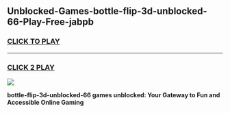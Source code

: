 
## Unblocked-Games-bottle-flip-3d-unblocked-66-Play-Free-jabpb
<h3>
<a href="https://premium76.site?title=bottle-flip-3d-unblocked-66&ref=23A">CLICK TO PLAY</a></h3>
<hr>

<h3>
<a href="https://premium76.site?title=bottle-flip-3d-unblocked-66&ref=23A">CLICK 2 PLAY</a>
  
</h3>

<a href="https://premium76.site?title=bottle-flip-3d-unblocked-66&ref=23A"><img src="https://clearcache.store/games.png"></a>


**bottle-flip-3d-unblocked-66 games unblocked: Your Gateway to Fun and Accessible Online Gaming**
